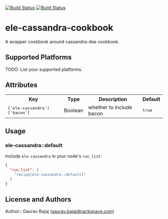 [![Build Status](https://travis-ci.org/goru97/ele-cassandra.svg?branch=master)](https://travis-ci.org/goru97/ele-cassandra)
[![Build Status](https://circleci.com/gh/goru97/ele-cassandra.svg?style=svg)](https://circleci.com/gh/goru97/ele-cassandra)

# ele-cassandra-cookbook

A wrapper cookbook around cassandra-dse cookbook.

## Supported Platforms

TODO: List your supported platforms.

## Attributes

<table>
  <tr>
    <th>Key</th>
    <th>Type</th>
    <th>Description</th>
    <th>Default</th>
  </tr>
  <tr>
    <td><tt>['ele-cassandra']['bacon']</tt></td>
    <td>Boolean</td>
    <td>whether to include bacon</td>
    <td><tt>true</tt></td>
  </tr>
</table>

## Usage

### ele-cassandra::default

Include `ele-cassandra` in your node's `run_list`:

```json
{
  "run_list": [
    "recipe[ele-cassandra::default]"
  ]
}
```

## License and Authors

Author:: Gaurav Bajaj (gaurav.bajaj@rackspace.com)

